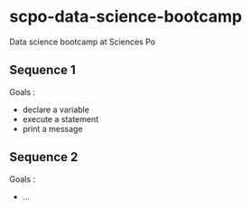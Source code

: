 # scpo-data-science-bootcamp
Data science bootcamp at Sciences Po

## Sequence 1
Goals :
- declare a variable
- execute a statement
- print a message

## Sequence 2
Goals :
- ...
